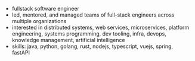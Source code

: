 - fullstack software engineer 
- led, mentored, and managed teams of full-stack engineers across multiple organizations
- interested in distributed systems, web services, microservices, platform engineering, systems programming, dev tooling, infra, devops, knowledge management, artificial intelligence
- skills: java, python, golang, rust, nodejs, typescript, vuejs, spring, fastAPI
